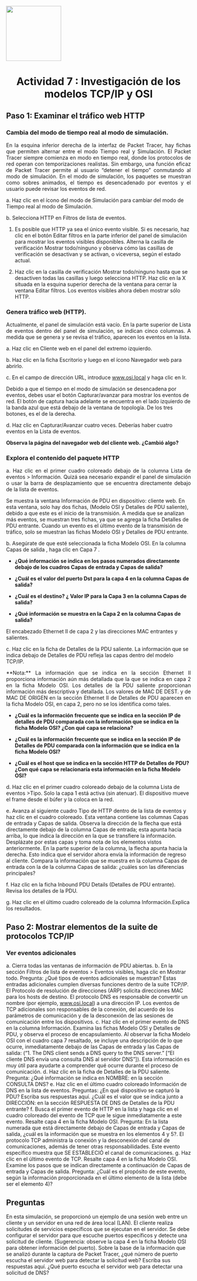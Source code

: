 <p align="left">
  <img src="https://semanadelcannabis.cayetano.edu.pe/assets/img/logo-upch.png" width="150">
  <h1 align="center">Actividad 7 : Investigación de los modelos TCP/IP y OSI</h1>
</p>

## Paso 1: Examinar el tráfico web HTTP
### Cambia del modo de tiempo real al modo de simulación.
<p align="justify">
En la esquina inferior derecha de la interfaz de Packet Tracer, hay fichas que permiten alternar entre el modo Tiempo real y Simulación. El Packet Tracer siempre comienza en modo en tiempo real, donde los protocolos de red operan con temporizaciones realistas. Sin embargo, una función eficaz de Packet Tracer permite al usuario “detener el tiempo” conmutando al modo de simulación. En el modo de simulación, los paquetes se muestran como sobres animados, el tiempo es desencadenado por eventos y el usuario puede revisar los eventos de red.

a. Haz clic en el ícono del modo de Simulación para cambiar del modo de Tiempo real al modo de Simulación.

b. Selecciona HTTP en Filtros de lista de eventos.

1. Es posible que HTTP ya sea el único evento visible. Si es necesario, haz clic en el botón Editar filtros en la parte inferior del panel de simulación para mostrar los eventos visibles disponibles. Alterna la casilla de verificación Mostrar todo/ninguno y observa cómo las casillas de verificación se desactivan y se activan, o viceversa, según el estado actual.
   
2. Haz clic en la casilla de verificación Mostrar todo/ninguno hasta que se desactiven todas las casillas y luego selecciona HTTP. Haz clic en la X situada en la esquina superior derecha de la ventana para cerrar la ventana Editar filtros. Los eventos visibles ahora deben mostrar sólo HTTP.
</p>

### Genera tráfico web (HTTP).

<p align="justify">
Actualmente, el panel de simulación está vacío. En la parte superior de Lista de eventos dentro del panel de simulación, se indican cinco columnas. A medida que se genera y se revisa el tráfico, aparecen los eventos en la lista.

a. Haz clic en Cliente web en el panel del extremo izquierdo.

b. Haz clic en la ficha Escritorio y luego en el ícono Navegador web para abrirlo.

c. En el campo de dirección URL, introduce www.osi.local y haga clic en Ir.

Debido a que el tiempo en el modo de simulación se desencadena por eventos, debes usar el botón Capturar/avanzar para mostrar los eventos de red. El botón de captura hacia adelante se encuentra en el lado izquierdo de la banda azul que está debajo de la ventana de topología. De los tres botones, es el de la derecha.

d. Haz clic en Capturar/Avanzar cuatro veces. Deberías haber cuatro eventos en la Lista de eventos.

**Observa la página del navegador web del cliente web. ¿Cambió algo?**
</p>

### Explora el contenido del paquete HTTP

<p align="justify">
a. Haz clic en el primer cuadro coloreado debajo de la columna Lista de eventos > Información. Quizá sea necesario expandir el panel de simulación o usar la barra de desplazamiento que se encuentra directamente debajo de la lista de eventos.

Se muestra la ventana Información de PDU en dispositivo: cliente web. En esta ventana, solo hay dos fichas, (Modelo OSI y Detalles de PDU saliente), debido a que este es el inicio de la transmisión. A medida que se analizan más eventos, se muestran tres fichas, ya que se agrega la ficha Detalles de PDU entrante. Cuando un evento es el último evento de la transmisión de tráfico, solo se muestran las fichas Modelo OSI y Detalles de PDU entrante.

b. Asegúrate de que esté seleccionada la ficha Modelo OSI.
En la columna Capas de salida , haga clic en Capa 7 .

- **¿Qué información se indica en los pasos numerados directamente debajo de los cuadros
Capas de entrada y Capas de salida?**

- **¿Cuál es el valor del puerto Dst para la capa 4 en la columna Capas de salida?**

- **¿Cuál es el destino? ¿ Valor IP para la Capa 3 en la columna Capas de salida?**

- **¿Qué información se muestra en la Capa 2 en la columna Capas de salida?**

El encabezado Ethernet II de capa 2 y las direcciones MAC entrantes y salientes.

c. Haz clic en la ficha de Detalles de la PDU saliente.
La información que se indica debajo de Detalles de PDU refleja las capas dentro del modelo
TCP/IP.
</p>

<p align="justify">
**Nota:** La información que se indica en la sección Ethernet II proporciona información aún más detallada que la que se indica en capa 2 en la ficha Modelo OSI. Los detalles de la PDU saliente proporcionan información más descriptiva y detallada. Los valores de MAC DE DEST. y de MAC DE ORIGEN en la sección Ethernet II de Detalles de PDU aparecen en la ficha Modelo OSI, en capa 2, pero no se los identifica como tales.

- **¿Cuál es la información frecuente que se indica en la sección IP de detalles de PDU comparada con la información que se indica en la ficha Modelo OSI? ¿Con qué capa se relaciona?**

- **¿Cuál es la información frecuente que se indica en la sección IP de Detalles de PDU comparada con la información que se indica en la ficha Modelo OSI?**

- **¿Cuál es el host que se indica en la sección HTTP de Detalles de PDU? ¿Con qué capa se relacionaría esta información en la ficha Modelo OSI?**

d. Haz clic en el primer cuadro coloreado debajo de la columna Lista de eventos >Tipo. Solo la capa 1 está activa (sin atenuar). El dispositivo mueve el frame desde el búfer y la coloca en la red.

e. Avanza al siguiente cuadro Tipo de HTTP dentro de la lista de eventos y haz clic en el
cuadro coloreado. Esta ventana contiene las columnas Capas de entrada y Capas de
salida. Observa la dirección de la flecha que está directamente debajo de la columna Capas
de entrada; esta apunta hacia arriba, lo que indica la dirección en la que se transfiere la
información. Desplázate por estas capas y toma nota de los elementos vistos anteriormente.
En la parte superior de la columna, la flecha apunta hacia la derecha. Esto indica que el
servidor ahora envía la información de regreso al cliente. Compara la información que se
muestra en la columna Capas de entrada con la de la columna Capas de salida: ¿cuáles
son las diferencias principales?

f. Haz clic en la ficha Inbound PDU Details (Detalles de PDU entrante). Revisa los detalles de
la PDU.

g. Haz clic en el último cuadro coloreado de la columna Información.Explica los resultados.
</p>

## Paso 2: Mostrar elementos de la suite de protocolos TCP/IP
### Ver eventos adicionales
a. Cierra todas las ventanas de información de PDU abiertas.
b. En la sección Filtros de lista de eventos > Eventos visibles, haga clic en Mostrar todo.
Pregunta:
¿Qué tipos de eventos adicionales se muestran?
Estas entradas adicionales cumplen diversas funciones dentro de la suite TCP/IP. El
Protocolo de resolución de direcciones (ARP) solicita direcciones MAC para los hosts de
destino. El protocolo DNS es responsable de convertir un nombre (por ejemplo,
www.osi.local) a una dirección IP. Los eventos de TCP adicionales son responsables de la
conexión, del acuerdo de los parámetros de comunicación y de la desconexión de las
sesiones de comunicación entre los dispositivos.
c. Haz clic en el primer evento de DNS en la columna Información. Examina las fichas Modelo
OSI y Detalles de PDU, y observa el proceso de encapsulamiento. Al observar la ficha
Modelo OSI con el cuadro capa 7 resaltado, se incluye una descripción de lo que ocurre, inmediatamente debajo de las Capas de entrada y las Capas de salida: (“1. The DNS client
sends a DNS query to the DNS server.” [“El cliente DNS envía una consulta DNS al servidor
DNS”]). Esta información es muy útil para ayudarte a comprender qué ocurre durante el
proceso de comunicación.
d. Haz clic en la ficha de Detalles de la PDU saliente.
Pregunta:
¿Qué información se indica en NOMBRE: en la sección CONSULTA DNS?
e. Haz clic en el último cuadro coloreado Información de DNS en la lista de eventos.
Preguntas:
¿En qué dispositivo se capturó la PDU?
Escriba sus respuestas aquí.
¿Cuál es el valor que se indica junto a DIRECCIÓN: en la sección RESPUESTA DE DNS de
Detalles de la PDU entrante?
f. Busca el primer evento de HTTP en la lista y haga clic en el cuadro coloreado del evento de
TCP que le sigue inmediatamente a este evento. Resalte capa 4 en la ficha Modelo OSI.
Pregunta:
En la lista numerada que está directamente debajo de Capas de entrada y Capas de salida,
¿cuál es la información que se muestra en los elementos 4 y 5?. El protocolo TCP administra
la conexión y la desconexión del canal de comunicaciones, además de tener otras
responsabilidades. Este evento específico muestra que SE ESTABLECIÓ el canal de
comunicaciones.
g. Haz clic en el último evento de TCP. Resalte capa 4 en la ficha Modelo OSI. Examine los
pasos que se indican directamente a continuación de Capas de entrada y Capas de salida.
Pregunta:
¿Cuál es el propósito de este evento, según la información proporcionada en el último
elemento de la lista (debe ser el elemento 4)?

## Preguntas
En esta simulación, se proporcionó un ejemplo de una sesión web entre un cliente y un servidor
en una red de área local (LAN). El cliente realiza solicitudes de servicios específicos que se
ejecutan en el servidor. Se debe configurar el servidor para que escuche puertos específicos y
detecte una solicitud de cliente. (Sugerencia: observe la capa 4 en la ficha Modelo OSI para
obtener información del puerto).
Sobre la base de la información que se analizó durante la captura de Packet Tracer, ¿qué
número de puerto escucha el servidor web para detectar la solicitud web?
Escriba sus respuestas aquí.
¿Qué puerto escucha el servidor web para detectar una solicitud de DNS?
